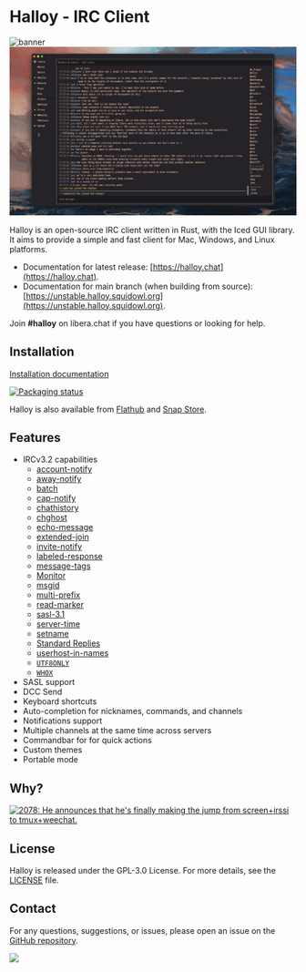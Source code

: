 # Halloy - IRC Client

![banner](https://github.com/squidowl/halloy/assets/2248455/57144563-02aa-40ed-a626-35d2a731a82a)
![halloy](./assets/animation.gif)

Halloy is an open-source IRC client written in Rust, with the Iced GUI library. It aims to provide a simple and fast client for Mac, Windows, and Linux platforms.

* Documentation for latest release: [https://halloy.chat](https://halloy.chat).
* Documentation for main branch (when building from source): [https://unstable.halloy.squidowl.org](https://unstable.halloy.squidowl.org).

Join **#halloy** on libera.chat if you have questions or looking for help.

## Installation

[Installation documentation](https://halloy.chat/installation.html)

<a href="https://repology.org/project/halloy/versions">
    <img src="https://repology.org/badge/vertical-allrepos/halloy.svg" alt="Packaging status">
</a>

Halloy is also available from [Flathub](https://flathub.org/apps/org.squidowl.halloy) and [Snap Store](https://snapcraft.io/halloy).

## Features

* IRCv3.2 capabilities
    * [account-notify](https://ircv3.net/specs/extensions/account-notify)
    * [away-notify](https://ircv3.net/specs/extensions/away-notify)
    * [batch](https://ircv3.net/specs/extensions/batch)
    * [cap-notify](https://ircv3.net/specs/extensions/capability-negotiation.html#cap-notify)
    * [chathistory](https://ircv3.net/specs/extensions/chathistory)
    * [chghost](https://ircv3.net/specs/extensions/chghost)
    * [echo-message](https://ircv3.net/specs/extensions/echo-message)
    * [extended-join](https://ircv3.net/specs/extensions/extended-join)
    * [invite-notify](https://ircv3.net/specs/extensions/invite-notify)
    * [labeled-response](https://ircv3.net/specs/extensions/labeled-response)
    * [message-tags](https://ircv3.net/specs/extensions/message-tags)
    * [Monitor](https://ircv3.net/specs/extensions/monitor)
    * [msgid](https://ircv3.net/specs/extensions/message-ids)
    * [multi-prefix](https://ircv3.net/specs/extensions/multi-prefix)
    * [read-marker](https://ircv3.net/specs/extensions/read-marker)
    * [sasl-3.1](https://ircv3.net/specs/extensions/sasl-3.1)
    * [server-time](https://ircv3.net/specs/extensions/server-time)
    * [setname](https://ircv3.net/specs/extensions/setname.html)
    * [Standard Replies](https://ircv3.net/specs/extensions/standard-replies)
    * [userhost-in-names](https://ircv3.net/specs/extensions/userhost-in-names)
    * [`UTF8ONLY`](https://ircv3.net/specs/extensions/utf8-only)
    * [`WHOX`](https://ircv3.net/specs/extensions/whox)
* SASL support
* DCC Send
* Keyboard shortcuts
* Auto-completion for nicknames, commands, and channels
* Notifications support
* Multiple channels at the same time across servers
* Commandbar for for quick actions
* Custom themes
* Portable mode

## Why?

<a href="https://xkcd.com/1782/">
  <img src="https://imgs.xkcd.com/comics/team_chat.png" title="2078: He announces that he's finally making the jump from screen+irssi to tmux+weechat.">
</a>



## License

Halloy is released under the GPL-3.0 License. For more details, see the [LICENSE](LICENSE) file.

## Contact

For any questions, suggestions, or issues, please open an issue on the [GitHub repository](https://github.com/squidowl/halloy/issues).

<a href="https://github.com/iced-rs/iced">
  <img src="https://gist.githubusercontent.com/hecrj/ad7ecd38f6e47ff3688a38c79fd108f0/raw/74384875ecbad02ae2a926425e9bcafd0695bade/color.svg" width="130px">
</a>

